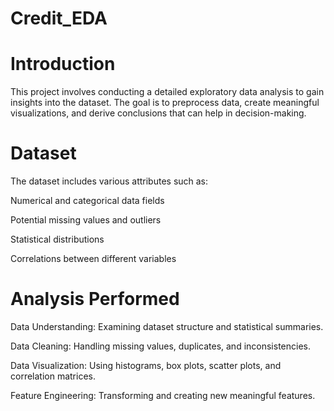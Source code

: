 # Credit_EDA

# Introduction

This project involves conducting a detailed exploratory data analysis to gain insights into the dataset. The goal is to preprocess data, create meaningful visualizations, and derive conclusions that can help in decision-making.





# Dataset

The dataset includes various attributes such as:

Numerical and categorical data fields

Potential missing values and outliers

Statistical distributions

Correlations between different variables






# Analysis Performed

Data Understanding: Examining dataset structure and statistical summaries.

Data Cleaning: Handling missing values, duplicates, and inconsistencies.

Data Visualization: Using histograms, box plots, scatter plots, and correlation matrices.

Feature Engineering: Transforming and creating new meaningful features.

